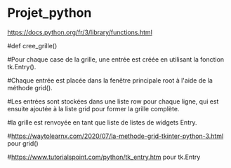 # Projet_python


https://docs.python.org/fr/3/library/functions.html

#def cree_grille()

#Pour chaque case de la grille, une entrée est créée en utilisant la fonction tk.Entry().

#Chaque entrée est placée dans la fenêtre principale root à l'aide de la méthode grid().

#Les entrées sont stockées dans une liste row pour chaque ligne, qui est ensuite ajoutée à la liste grid pour former la grille complète.

#la grille est renvoyée en tant que liste de listes de widgets Entry.

#https://waytolearnx.com/2020/07/la-methode-grid-tkinter-python-3.html pour grid()

#https://www.tutorialspoint.com/python/tk_entry.htm pour tk.Entry
